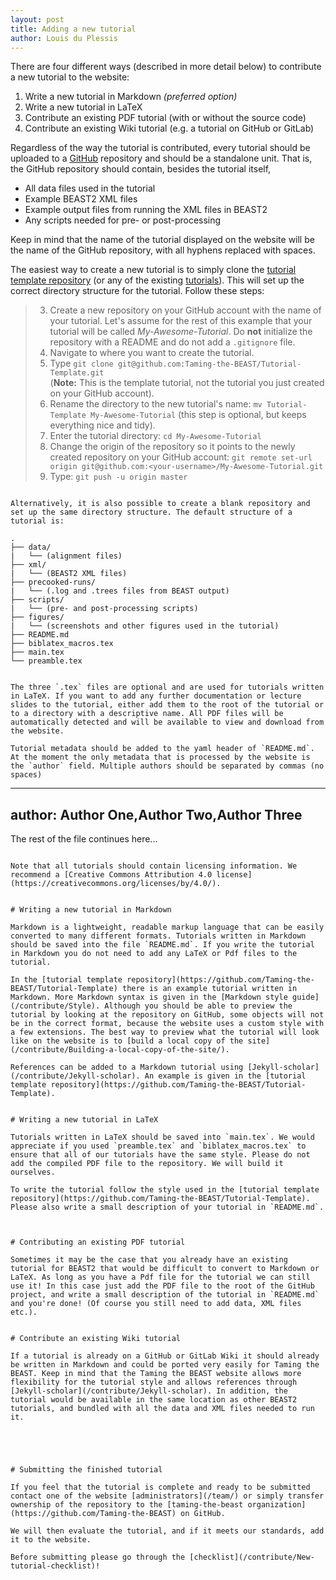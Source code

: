 ```yaml
---
layout: post
title: Adding a new tutorial
author: Louis du Plessis
---
```


There are four different ways (described in more detail below) to contribute a new tutorial to the website:

1. Write a new tutorial in Markdown *(preferred option)*
2. Write a new tutorial in LaTeX
3. Contribute an existing PDF tutorial (with or without the source code)
4. Contribute an existing Wiki tutorial (e.g. a tutorial on GitHub or GitLab)

Regardless of the way the tutorial is contributed, every tutorial should be uploaded to a [GitHub](http://www.github.com) repository and should be a standalone unit. That is, the GitHub repository should contain, besides the tutorial itself,

- All data files used in the tutorial
- Example BEAST2 XML files
- Example output files from running the XML files in BEAST2
- Any scripts needed for pre- or post-processing

Keep in mind that the name of the tutorial displayed on the website will be the name of the GitHub repository, with all hyphens replaced with spaces.

The easiest way to create a new tutorial is to simply clone the [tutorial template repository](https://github.com/Taming-the-BEAST/Tutorial-Template) (or any of the existing [tutorials](/tutorials/)). This will set up the correct directory structure for the tutorial. Follow these steps:

> 3. Create a new repository on your GitHub account with the name of your tutorial. Let's assume for the rest of this example that your tutorial will be called *My-Awesome-Tutorial*. Do **not** initialize the repository with a README and do not add a `.gitignore` file.
> 2. Navigate to where you want to create the tutorial.
> 1. Type `git clone git@github.com:Taming-the-BEAST/Tutorial-Template.git` <br>(**Note:** This is the template tutorial, not the tutorial you just created on your GitHub account).
> 2. Rename the directory to the new tutorial's name: `mv Tutorial-Template My-Awesome-Tutorial` (this step is optional, but keeps everything nice and tidy).
> 2. Enter the tutorial directory: `cd My-Awesome-Tutorial`
> 4. Change the origin of the repository so it points to the newly created repository on your GitHub account: `git remote set-url origin git@github.com:<your-username>/My-Awesome-Tutorial.git`
> 6. Type: `git push -u origin master`
```

Alternatively, it is also possible to create a blank repository and set up the same directory structure. The default structure of a tutorial is: 

```
	.
	├── data/
	|   └── (alignment files)
	├── xml/
	|   └── (BEAST2 XML files)
	├── precooked-runs/
	|   └── (.log and .trees files from BEAST output)
	├── scripts/
	|   └── (pre- and post-processing scripts)
	├── figures/
	|   └── (screenshots and other figures used in the tutorial)
	├── README.md
	├── biblatex_macros.tex
	├── main.tex
	└── preamble.tex

```

The three `.tex` files are optional and are used for tutorials written in LaTeX. If you want to add any further documentation or lecture slides to the tutorial, either add them to the root of the tutorial or to a directory with a descriptive name. All PDF files will be automatically detected and will be available to view and download from the website.

Tutorial metadata should be added to the yaml header of `README.md`. At the moment the only metadata that is processed by the website is the `author` field. Multiple authors should be separated by commas (no spaces)

```
---
author: Author One,Author Two,Author Three
---

The rest of the file continues here...
```

Note that all tutorials should contain licensing information. We recommend a [Creative Commons Attribution 4.0 license](https://creativecommons.org/licenses/by/4.0/). 


# Writing a new tutorial in Markdown

Markdown is a lightweight, readable markup language that can be easily converted to many different formats. Tutorials written in Markdown should be saved into the file `README.md`. If you write the tutorial in Markdown you do not need to add any LaTeX or Pdf files to the tutorial. 

In the [tutorial template repository](https://github.com/Taming-the-BEAST/Tutorial-Template) there is an example tutorial written in Markdown. More Markdown syntax is given in the [Markdown style guide](/contribute/Style). Although you should be able to preview the tutorial by looking at the repository on GitHub, some objects will not be in the correct format, because the website uses a custom style with a few extensions. The best way to preview what the tutorial will look like on the website is to [build a local copy of the site](/contribute/Building-a-local-copy-of-the-site/). 

References can be added to a Markdown tutorial using [Jekyll-scholar](/contribute/Jekyll-scholar). An example is given in the [tutorial template repository](https://github.com/Taming-the-BEAST/Tutorial-Template). 


# Writing a new tutorial in LaTeX

Tutorials written in LaTeX should be saved into `main.tex`. We would appreciate if you used `preamble.tex` and `biblatex_macros.tex` to ensure that all of our tutorials have the same style. Please do not add the compiled PDF file to the repository. We will build it ourselves.

To write the tutorial follow the style used in the [tutorial template repository](https://github.com/Taming-the-BEAST/Tutorial-Template). Please also write a small description of your tutorial in `README.md`. 



# Contributing an existing PDF tutorial

Sometimes it may be the case that you already have an existing tutorial for BEAST2 that would be difficult to convert to Markdown or LaTeX. As long as you have a Pdf file for the tutorial we can still use it! In this case just add the PDF file to the root of the GitHub project, and write a small description of the tutorial in `README.md` and you're done! (Of course you still need to add data, XML files etc.). 


# Contribute an existing Wiki tutorial

If a tutorial is already on a GitHub or GitLab Wiki it should already be written in Markdown and could be ported very easily for Taming the BEAST. Keep in mind that the Taming the BEAST website allows more flexibility for the tutorial style and allows references through [Jekyll-scholar](/contribute/Jekyll-scholar). In addition, the tutorial would be available in the same location as other BEAST2 tutorials, and bundled with all the data and XML files needed to run it.





# Submitting the finished tutorial

If you feel that the tutorial is complete and ready to be submitted contact one of the website [administrators](/team/) or simply transfer ownership of the repository to the [taming-the-beast organization](https://github.com/Taming-the-BEAST) on GitHub. 

We will then evaluate the tutorial, and if it meets our standards, add it to the website.

Before submitting please go through the [checklist](/contribute/New-tutorial-checklist)!
